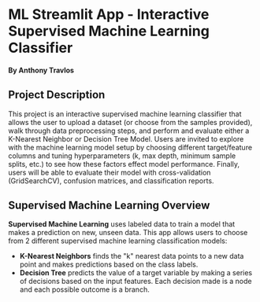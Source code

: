 # ML Streamlit App - Interactive Supervised Machine Learning Classifier

#### By Anthony Travlos

## Project Description

This project is an interactive supervised machine learning classifier that allows the user to upload a dataset (or choose from the samples provided), walk through data preprocessing steps, and perform and evaluate either a K-Nearest Neighbor or Decision Tree Model. Users are invited to explore with the machine learning model setup by choosing different target/feature columns and tuning hyperparameters (k, max depth, minimum sample splits, etc.) to see how these factors effect model performance. Finally, users will be able to evaluate their model with cross-validation (GridSearchCV), confusion matrices, and classification reports.

## Supervised Machine Learning Overview

__Supervised Machine Learning__  uses labeled data to train a model that makes a prediction on new, unseen data. This app allows users to choose from 2 different supervised machine learning classification models:

- **K-Nearest Neighbors** finds the "k" nearest data points to a new data point and makes predictions based on the class labels.
- **Decision Tree** predicts the value of a target variable by making a series of decisions based on the input features. Each decision made is a node and each possible outcome is a branch.
